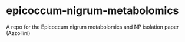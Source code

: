 # epicoccum-nigrum-metabolomics
A repo for the Epicoccum nigrum metabolomics and NP isolation paper (Azzollini)
